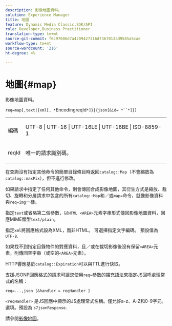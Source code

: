 ```yaml
---
description: 影像地圖資料。
solution: Experience Manager
title: 地圖
feature: Dynamic Media Classic,SDK/API
role: Developer,Business Practitioner
translation-type: tm+mt
source-git-commit: f6c97606d7a4209427316d7367013ad9585a5cae
workflow-type: tm+mt
source-wordcount: '216'
ht-degree: 4%

---
```



# 地圖{#map}

影像地圖資料。

`req=map[,text|{xml[, *`EncodingreqId`*]}|{json[&id= *``*]}]`

<table id="simpletable_10F2152FDF33411491FBBAFD173CA5ED"> 
 <tr class="strow"> 
  <td class="stentry"> <p><span class="codeph"><span class="varname"> 編碼</span></span> </p> </td> 
  <td class="stentry"> <p><span class="codeph"> UTF-8 | UTF-16 | UTF-16LE | UTF-16BE | ISO-8859-1</span> </p></td> 
 </tr> 
 <tr class="strow"> 
  <td class="stentry"> <p><span class="codeph"><span class="varname"> reqId</span></span> </p></td> 
  <td class="stentry"> <p>唯一的請求識別碼。 </p></td> 
 </tr> 
</table>

在查詢沒有指定其他命令的簡單目錄條目時返回`catalog::Map`（不會縮放為`catalog::maxPix`），但不進行修改。

如果請求中指定了任何其他命令，則會傳回合成影像地圖，其衍生方式是縮放、裁切、旋轉和分層請求中包含的所有`catalog::Map`和／或`map=`命令，就像影像資料與`req=img`一樣。

指定`text`或省略第二個參數，以`HTML <AREA>`元素字串形式傳回影像地圖資料，回應MIME類型`text/plain`。

指定`xml`將回應格式設為XML，而非HTML。 可選擇指定文字編碼。 預設值為 `UTF-8`.

如果找不到指定目錄物件的對應資料，且／或在裁切影像後沒有保留`<AREA>`元素，則傳回空字串（或空的`<AREA>`元素）。

HTTP響應基於`catalog::Expiration`可以與TTL進行快取。

支援JSONP回應格式的請求可讓您使用`req=`參數的擴充語法來指定JS回呼處理常式的名稱：

`req=...,json [&handler = reqHandler ]`

`<reqHandler>` 是JS回應中顯示的JS處理常式名稱。僅允許a-z、A-Z和0-9字元。 選填。預設為 `s7jsonResponse`.

請參閱[影像地圖](../../../../../../is-api/http-ref/image-serving-api-ref/c-http-protocol-reference/c-syntax-and-features/r-image-maps.md#reference-ff7d1bac2a064104b0c508a81316fdab)。
